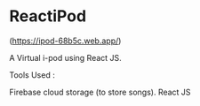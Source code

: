 # ReactiPod

(https://ipod-68b5c.web.app/)

A Virtual i-pod using React JS.

Tools Used :

Firebase cloud storage (to store songs).
React JS
